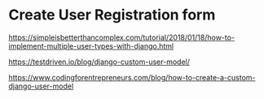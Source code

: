Create User Registration form
=====================
https://simpleisbetterthancomplex.com/tutorial/2018/01/18/how-to-implement-multiple-user-types-with-django.html

https://testdriven.io/blog/django-custom-user-model/

https://www.codingforentrepreneurs.com/blog/how-to-create-a-custom-django-user-model
